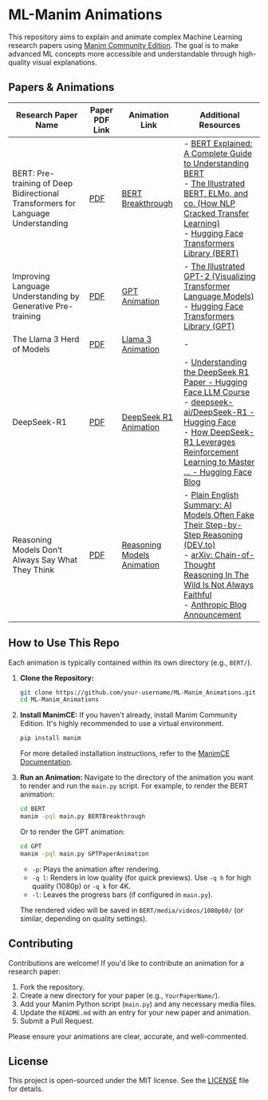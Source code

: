 # ML-Manim Animations

This repository aims to explain and animate complex Machine Learning research papers using [Manim Community Edition](https://www.manim.community/). The goal is to make advanced ML concepts more accessible and understandable through high-quality visual explanations.

## Papers & Animations

| Research Paper Name                                            | Paper PDF Link                             | Animation Link                                 | Additional Resources                                                                                                                                                                                                                                                                                                                                                                                                                                                                                                                 |
|----------------------------------------------------------------|--------------------------------------------|------------------------------------------------|------------------------------------------------------------------------------------------------------------------------------------------------------------------------------------------------------------------------------------------------------------------------------------------------------------------------------------------------------------------------------------------------------------------------------------------------------------------------------------------------------------------------------------|
| BERT: Pre-training of Deep Bidirectional Transformers for Language Understanding | [PDF](https://arxiv.org/pdf/1810.04805) | [BERT Breakthrough](BERT/media/videos/1080p60/BERTBreakthrough.mp4) | - [BERT Explained: A Complete Guide to Understanding BERT](https://towardsdatascience.com/bert-explained-a-complete-guide-with-theory-and-code-implementation-f6153b81177b)<br/>- [The Illustrated BERT, ELMo, and co. (How NLP Cracked Transfer Learning)](https://jalammar.github.io/illustrated-bert/)<br/>- [Hugging Face Transformers Library (BERT)](https://huggingface.co/docs/transformers/model_doc/bert) |
| Improving Language Understanding by Generative Pre-training | [PDF](https://cdn.openai.com/research-covers/language-unsupervised/language_understanding_paper.pdf) | [GPT Animation](GPT/media/videos/1080p60/gpt_paper_animation_720p.mp4) | - [The Illustrated GPT-2 (Visualizing Transformer Language Models)](https://jalammar.github.io/illustrated-gpt2/)<br/>- [Hugging Face Transformers Library (GPT)](https://huggingface.co/docs/transformers/model_doc/gpt) |
| The Llama 3 Herd of Models | [PDF](https://ai.meta.com/research/publications/the-llama-3-herd-of-models/) | [Llama 3 Animation](https://github.com/Kaos599/ML-Manim_Animations/blob/main/Meta%20LLama%203/media/videos/1080p60/llama3_animation.mp4) | - |
| DeepSeek-R1 | [PDF](https://arxiv.org/pdf/2501.12948) | [DeepSeek R1 Animation](https://github.com/Kaos599/ML-Manim_Animations/blob/main/Deepseek%20R1/media/videos/1080p60/deepseek_r1.mp4) | - [Understanding the DeepSeek R1 Paper - Hugging Face LLM Course](https://huggingface.co/learn/llm-course/en/chapter12/3)<br/>- [deepseek-ai/DeepSeek-R1 - Hugging Face](https://huggingface.co/deepseek-ai/DeepSeek-R1)<br/>- [How DeepSeek-R1 Leverages Reinforcement Learning to Master ... - Hugging Face Blog](https://huggingface.co/blog/NormalUhr/deepseek-r1-explained) |
| Reasoning Models Don’t Always Say What They Think | [PDF](https://assets.anthropic.com/m/71876fabef0f0ed4/original/reasoning_models_paper.pdf) | [Reasoning Models Animation](Reasoning%20Models%20Don%27t%20Always%20Say%20What%20They%20Think/media/videos/1080p60/Reasoning_models_anthropic.mp4) | - [Plain English Summary: AI Models Often Fake Their Step-by-Step Reasoning (DEV.to)](https://dev.to/mikeyoung44/ai-models-often-fake-their-step-by-step-reasoning-study-shows-26ij)<br/>- [arXiv: Chain-of-Thought Reasoning In The Wild Is Not Always Faithful](https://arxiv.org/abs/2503.08679)<br/>- [Anthropic Blog Announcement](https://www.linkedin.com/posts/anthropicresearch_reasoning-models-dont-always-say-what-they-activity-7313645821957185538-R4_-) |

## How to Use This Repo

Each animation is typically contained within its own directory (e.g., `BERT/`).

1.  **Clone the Repository:**
    ```bash
    git clone https://github.com/your-username/ML-Manim_Animations.git
    cd ML-Manim_Animations
    ```

2.  **Install ManimCE:**
    If you haven't already, install Manim Community Edition. It's highly recommended to use a virtual environment.
    ```bash
    pip install manim
    ```
    For more detailed installation instructions, refer to the [ManimCE Documentation](https://www.manim.community/en/stable/installation.html).

3.  **Run an Animation:**
    Navigate to the directory of the animation you want to render and run the `main.py` script.
    For example, to render the BERT animation:
    ```bash
    cd BERT
    manim -pql main.py BERTBreakthrough
    ```
    Or to render the GPT animation:
    ```bash
    cd GPT
    manim -pql main.py GPTPaperAnimation
    ```
    *   `-p`: Plays the animation after rendering.
    *   `-q l`: Renders in low quality (for quick previews). Use `-q h` for high quality (1080p) or `-q k` for 4K.
    *   `-l`: Leaves the progress bars (if configured in `main.py`).

    The rendered video will be saved in `BERT/media/videos/1080p60/` (or similar, depending on quality settings).

## Contributing

Contributions are welcome! If you'd like to contribute an animation for a research paper:

1.  Fork the repository.
2.  Create a new directory for your paper (e.g., `YourPaperName/`).
3.  Add your Manim Python script (`main.py`) and any necessary media files.
4.  Update the `README.md` with an entry for your new paper and animation.
5.  Submit a Pull Request.

Please ensure your animations are clear, accurate, and well-commented.

## License

This project is open-sourced under the MIT license. See the [LICENSE](LICENSE) file for details. 
